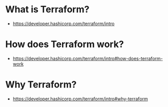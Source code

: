 # What is Terraform?
- https://developer.hashicorp.com/terraform/intro
# How does Terraform work?
- https://developer.hashicorp.com/terraform/intro#how-does-terraform-work
# Why Terraform?
- https://developer.hashicorp.com/terraform/intro#why-terraform
